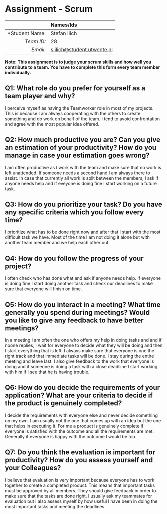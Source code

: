 # Assignment - Scrum

|                 | **Names/Ids**  |
|----------------:|:---------------|
| *Student Name:  |   Stefan Ilich             |
| *Team ID:*      |    28            |
| *Email:*        |       s.ilich@student.utwente.nl         |                      


**Note: This assignment is to judge your scrum skills and how well you contribute to a team. You have to complete this form every team member individually.** 

## Q1: What role do you prefer for yourself as a team player and why? 
I perceive myself as having the Teamworker role in most of my projects. This is because I am always cooperating with the others to create something and do work on behalf
of the team. I tend to avoid confrontation and agree with the most popular idea offered.

## Q2: How much productive you are? Can you give an estimation of your productivity? How do you manage in case your estimation goes wrong?
I am often productive as I work with the team and make sure that no work is left unattended. If someone needs a second hand I am always there to assist. In case that currently
all work is split between the members, I ask if anyone needs help and if eveyone is doing fine I start working on a future task.

## Q3: How do you prioritize your task? Do you have any specific criteria which you follow every time?
I prioritize what has to be done right now and after that I start with the most difficult task we have. Most of the time I am not doing it alone but with another team member and
we help each other out.

## Q4: How do you follow the progress of your project?
I often check who has done what and ask if anyone needs help. If everyone is doing fine I start doing another task and check our deadlines to 
make sure that everyone will finish on time.

## Q5: How do you interact in a meeting? What time generally you spend during meetings? Would you like to give any feedback to have better meetings?
In a meeting I am often the one who offers my help in doing tasks and and if noone replies, I wait for everyone to decide what they will be doing and then I start everything
that is left. I always make sure that everyone is one the right track and that immediate tasks will be done. I stay during the entire meeting and leave last. I also give
feedback to the work that everyone is doing and if someone is doing a task with a close deadlline I start working with him if I see that he is having trouble.


## Q6: How do you decide the requirements of your application? What are your criteria to decide if the product is genuinely completed?
I decide the requirements with everyone else and never decide something on my own. I am usually not the one that comes up with an idea but the one that helps in executing it. For me
a product is genuinely complete if everyone is satisfied with the outcome and all the requirements are met. Generally if everyone is happy with the outcome I would be too.

## Q7: Do you think the evaluation is important for productivity? How do you assess yourself and your Colleagues? 
I believe that evaluation is very important because everyone has to work together to create a completed product. This means that important tasks must be approved by all members. 
They should give feedback in order to make sure that the tasks are done right. I usually ask my teammates for evaluation but I also assess myself by how useful I have been in doing 
the most important tasks and meeting the deadlines.